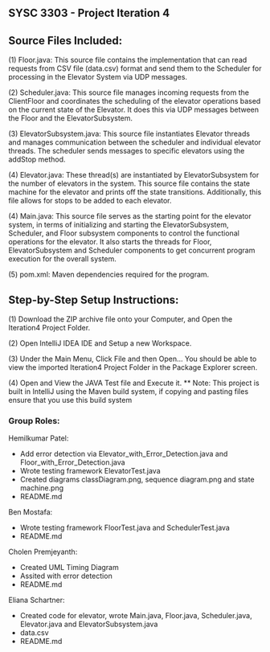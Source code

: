 ##  SYSC 3303 - Project Iteration 4

## Source Files Included:

(1) Floor.java: This source file contains the implementation that can read requests from CSV file (data.csv) format and send them to the Scheduler for processing in the Elevator System via UDP messages.

(2) Scheduler.java: This source file manages incoming requests from the ClientFloor and coordinates the scheduling of the elevator operations based on the current state of the Elevator. It does this via UDP messages between the Floor and the ElevatorSubsystem.

(3) ElevatorSubsystem.java: This source file instantiates Elevator threads and manages communication between the scheduler and individual elevator threads. The scheduler sends messages to specific elevators using the addStop method.

(4) Elevator.java: These thread(s) are instantiated by ElevatorSubsystem for the number of elevators in the system. This source file contains the state machine for the elevator and prints off the state transitions. Additionally, this file allows for stops to be added to each elevator.

(4) Main.java: This source file serves as the starting point for the elevator system, in terms of initializing and starting the ElevatorSubsystem, Scheduler, and Floor subsystem components to control the functional operations for the elevator. It also starts the threads for Floor, ElevatorSubsystem and Scheduler components to get concurrent program execution for the overall system.

(5) pom.xml: Maven dependencies required for the program.


## Step-by-Step Setup Instructions:

(1) Download the ZIP archive file onto your Computer, and Open the Iteration4 Project Folder. 

(2) Open IntelliJ IDEA IDE and Setup a new Workspace. 

(3) Under the Main Menu, Click File and then Open… You should be able to view the imported Iteration4 Project Folder in the Package Explorer screen. 

(4) Open and View the JAVA Test file and Execute it.
** Note: This project is built in IntelliJ using the Maven build system, if copying and pasting files ensure that you use this build system


### Group Roles:

Hemilkumar Patel: 
- Add error detection via Elevator_with_Error_Detection.java and Floor_with_Error_Detection.java
- Wrote testing framework ElevatorTest.java
- Created diagrams classDiagram.png, sequence diagram.png and state machine.png
- README.md

Ben Mostafa: 
- Wrote testing framework FloorTest.java and SchedulerTest.java
- README.md

Cholen Premjeyanth: 
- Created UML Timing Diagram
- Assited with error detection
- README.md

Eliana Schartner: 
- Created code for elevator, wrote Main.java, Floor.java, Scheduler.java, Elevator.java and ElevatorSubsystem.java
- data.csv
- README.md
